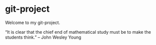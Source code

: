 # git-project

Welcome to my git-project. 

“It is clear that the chief end of mathematical study must be to make the students think.”
 – John Wesley Young